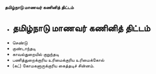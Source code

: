 **தமிழ்நாடு மாணவர் கணினித் திட்டம்**
- # தமிழ்நாடு மாணவர் கணினித் திட்டம்
- செண்டு
- குண்டாந்தடி
- காவல்துறையில் குறுந்தடி
- பணித்துறைக்குரிய உரிமைக்குரிய உரிமைக்கோல்
- (கட்) கோமகனாருக்குரிய கைத்தடிச் சின்னம்.

